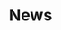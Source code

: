 ---
title: News
menu:
  main:
    parent: blog
    weight: 4
    params:
      description: News about site and modules.
      icon:
        vendor: bs
        name: newspaper
---